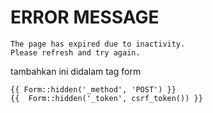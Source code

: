 # ERROR MESSAGE
```
The page has expired due to inactivity. 
Please refresh and try again.
```
tambahkan ini didalam tag form
```
{{ Form::hidden('_method', 'POST') }}
{{  Form::hidden('_token', csrf_token()) }}
```
